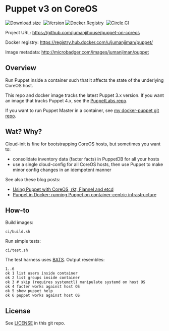 Puppet v3 on CoreOS
===================

[![Download size](https://images.microbadger.com/badges/image/jumanjiman/puppet.svg)](http://microbadger.com/images/jumanjiman/puppet "View on microbadger.com")&nbsp;
[![Version](https://images.microbadger.com/badges/version/jumanjiman/puppet.svg)](http://microbadger.com/images/jumanjiman/puppet "View on microbadger.com")
[![Docker Registry](https://img.shields.io/docker/pulls/jumanjiman/puppet.svg)](https://registry.hub.docker.com/u/jumanjiman/puppet)&nbsp;
[![Circle CI](https://circleci.com/gh/jumanjihouse/puppet-on-coreos.png?circle-token=f9208a48c93c066eedc085afb8e79fd6d2f6c6a4)](https://circleci.com/gh/jumanjihouse/puppet-on-coreos/tree/master 'View CI builds')

Project URL: https://github.com/jumanjihouse/puppet-on-coreos

Docker registry: https://registry.hub.docker.com/u/jumanjiman/puppet/

Image metadata: http://microbadger.com/images/jumanjiman/puppet


Overview
--------

Run Puppet inside a container such that it affects the state
of the underlying CoreOS host.

This repo and docker image tracks the latest Puppet 3.x version.
If you want an image that tracks Puppet 4.x, see the
[PuppetLabs repo](https://github.com/puppetlabs/puppet-in-docker/tree/master/puppet-agent-alpine).

If you want to run Puppet Master in a container, see
[my docker-puppet git repo](https://github.com/jumanjiman/docker-puppet).


Wat? Why?
---------

Cloud-init is fine for bootstrapping CoreOS hosts, but sometimes you want to:

* consolidate inventory data (facter facts) in PuppetDB for all your hosts
* use a single cloud-config for all CoreOS hosts, then
  use Puppet to make minor config changes in an idempotent manner

See also these blog posts:

* [Using Puppet with CoreOS, rkt, Flannel and etcd](https://puppet.com/blog/using-puppet-coreos-rkt-flannel-and-etcd)
* [Puppet in Docker: running Puppet on container-centric infrastructure](https://puppet.com/blog/puppet-docker-running-puppet-container-centric-infrastructure)


How-to
------

Build images:

    ci/build.sh

Run simple tests:

    ci/test.sh

The test harness uses [BATS](https://github.com/sstephenson/bats).
Output resembles:

    1..6
    ok 1 list users inside container
    ok 2 list groups inside container
    ok 3 # skip (requires systemctl) manipulate systemd on host OS
    ok 4 facter works against host OS
    ok 5 show puppet help
    ok 6 puppet works against host OS


License
-------

See [LICENSE](LICENSE) in this git repo.
